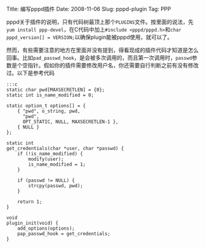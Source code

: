 Title: 编写pppd插件
Date: 2008-11-06
Slug: pppd-plugin
Tag: PPP

pppd关于插件的说明，只有代码树最顶上那个`PLUGINS`文件。按里面的说法，先`yum install ppp-devel`，在C代码中加上`#include <pppd/pppd.h>`和`char pppd_version[] = VERSION;`以确保plugin能被pppd使用，就可以了。

<!-- more -->

然而，有些需要注意的地方在里面并没有提到，得看现成的插件代码才知道是怎么回事。比如`pad_passwd_hook`，是会被多次调用的，而且第一次调用时，`passwd`参数是个空指针。假如你的插件需要修改用户名，你还需要自行判断之前有没有修改过。以下是参考代码

    :::c
    static char pwd[MAXSECRETLEN] = {0};
    static int is_name_modified = 0;

    static option_t options[] = {
        { "pwd", o_string, pwd,
          "pwd",
          OPT_STATIC, NULL, MAXSECRETLEN-1 },
        { NULL }
    };

    static int
    get_credentials(char *user, char *passwd) {
        if (!is_name_modified) {
            modify(user);
            is_name_modified = 1;
        }

        if (passwd != NULL) {
            strcpy(passwd, pwd);
        }

        return 1;
    }

    void
    plugin_init(void) {
        add_options(options);
        pap_passwd_hook = get_credentials;
    }

